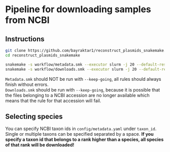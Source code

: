 # Pipeline for downloading samples from NCBI

## Instructions
```bash
git clone https://github.com/bayraktar1/reconstruct_plasmids_snakemake.git
cd reconstruct_plasmids_snakemake

snakemake -s workflow/metadata.smk --executor slurm -j 20 --default-resources slurm_account=dla_mm slurm_partition=cpu --use-conda --conda-frontend mamba --latency-wait 60 --printshellcmds
snakemake -s workflow/downloads.smk --executor slurm -j 20 --default-resources slurm_account=dla_mm slurm_partition=cpu --keep-going --use-conda --conda-frontend mamba --latency-wait 60 --printshellcmds
```
`Metadata.smk` should NOT be run with `--keep-going`, all rules should always finish without errors. <br>
`Downloads.smk` should be run with `--keep-going`, because it is possible that the files belonging to a NCBI accession are no longer available which means that the rule for that accession will fail.

## Selecting species
You can specify NCBI taxon ids in `config/metadata.yaml` under `taxon_id`. Single or multiple taxons can be specified separated by a space. **If you specify a taxon id that belongs to a rank higher than a species, all species of that rank will be downloaded!**
